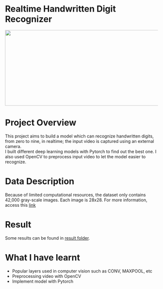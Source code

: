# Realtime Handwritten Digit Recognizer

<img style="-webkit-user-select: none;margin: auto;cursor: zoom-in;" src="https://miro.medium.com/max/619/0*94t_5cPF9mvBj20z.png" width="550" height="250">


# Project Overview
This project aims to build a model which can recognize handwritten digits, from zero to nine, in realtime; the input video is captured using an external camera.<br>
I built different deep learning models with Pytorch to find out the best one.
I also used OpenCV to preprocess input video to let the model easier to recognize. 

# Data Description

Because of limited computational resources, the dataset only contains 42,000 gray-scale images. Each image is 28x28. For more information, access this [link](https://www.kaggle.com/c/digit-recognizer/data)

# Result
Some results can be found in [result folder](https://github.com/leminhviett/Realtime-Digit-Recognizer/tree/master/result).

# What I have learnt
- Popular layers used in computer vision such as CONV, MAXPOOL, etc
- Preprocessing video with OpenCV
- Implement model with Pytorch



